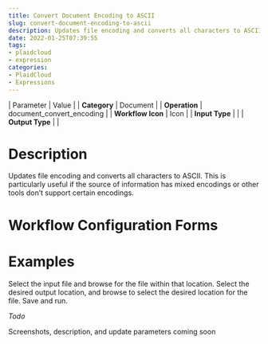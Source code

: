 ```yaml
---
title: Convert Document Encoding to ASCII
slug: convert-document-encoding-to-ascii
description: Updates file encoding and converts all characters to ASCII
date: 2022-01-25T07:39:55
tags:
- plaidcloud
- expression
categories:
- PlaidCloud
- Expressions
---
```





| Parameter | Value |
| **Category** | Document |
| **Operation** | document\_convert\_encoding |
| **Workflow Icon** | Icon |
| **Input Type** |  |
| **Output Type** |  |

# Description


Updates file encoding and converts all characters to ASCII. This is particularly useful if the source of information has mixed encodings or other tools don’t support certain encodings.



# Workflow Configuration Forms



# Examples


Select the input file and browse for the file within that location. Select the desired output location, and browse to select the desired location for the file. Save and run. 



*Todo*


Screenshots, description, and update parameters coming soon

